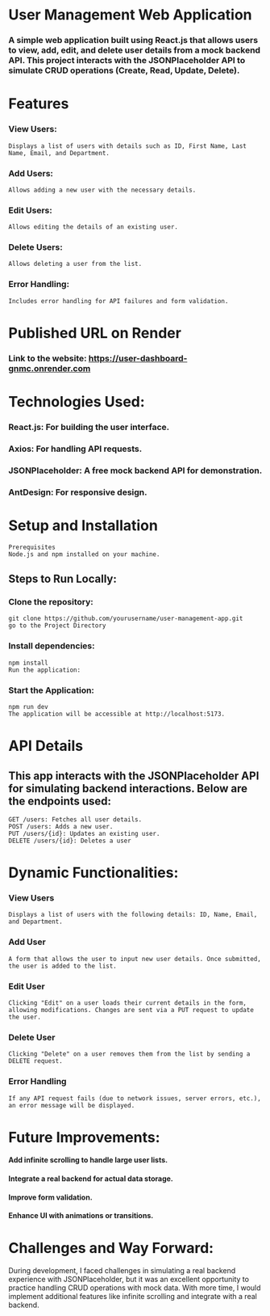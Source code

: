 # User Management Web Application
### A simple web application built using React.js that allows users to view, add, edit, and delete user details from a mock backend API. This project interacts with the JSONPlaceholder API to simulate CRUD operations (Create, Read, Update, Delete).

# Features
### View Users: 
    Displays a list of users with details such as ID, First Name, Last Name, Email, and Department.
### Add Users: 
    Allows adding a new user with the necessary details.
### Edit Users: 
    Allows editing the details of an existing user.
### Delete Users: 
    Allows deleting a user from the list.
### Error Handling: 
    Includes error handling for API failures and form validation.

# Published URL on Render
### Link to the website: https://user-dashboard-gnmc.onrender.com

# Technologies Used:
### React.js: For building the user interface.
### Axios: For handling API requests.
### JSONPlaceholder: A free mock backend API for demonstration.
### AntDesign: For responsive design.
# Setup and Installation
    Prerequisites
    Node.js and npm installed on your machine.
    
## Steps to Run Locally:
### Clone the repository:
    git clone https://github.com/yourusername/user-management-app.git
    go to the Project Directory
    
### Install dependencies:
    npm install
    Run the application:

### Start the Application:
    npm run dev
    The application will be accessible at http://localhost:5173.

# API Details
## This app interacts with the JSONPlaceholder API for simulating backend interactions. Below are the endpoints used:

    GET /users: Fetches all user details.
    POST /users: Adds a new user.
    PUT /users/{id}: Updates an existing user.
    DELETE /users/{id}: Deletes a user

# Dynamic Functionalities:
### View Users
    Displays a list of users with the following details: ID, Name, Email, and Department.
### Add User
    A form that allows the user to input new user details. Once submitted, the user is added to the list.
### Edit User
    Clicking "Edit" on a user loads their current details in the form, allowing modifications. Changes are sent via a PUT request to update the user.
### Delete User
    Clicking "Delete" on a user removes them from the list by sending a DELETE request.
### Error Handling
    If any API request fails (due to network issues, server errors, etc.), an error message will be displayed.

# Future Improvements:
#### Add infinite scrolling to handle large user lists.
#### Integrate a real backend for actual data storage.
#### Improve form validation.
#### Enhance UI with animations or transitions.

# Challenges and Way Forward:
During development, I faced challenges in simulating a real backend experience with JSONPlaceholder, but it was an excellent opportunity to practice handling CRUD operations with mock data. With more time, I would implement additional features like infinite scrolling and integrate with a real backend.
